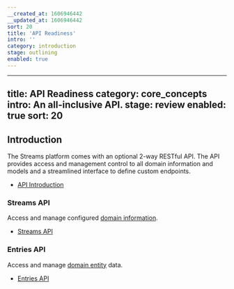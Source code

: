 ```yaml
---
__created_at: 1606946442
__updated_at: 1606946442
sort: 20
title: 'API Readiness'
intro: ''
category: introduction
stage: outlining
enabled: true
---
```

---
title: API Readiness
category: core_concepts
intro: An all-inclusive API.
stage: review
enabled: true
sort: 20
---

## Introduction

The Streams platform comes with an optional 2-way RESTful API. The API provides access and management control to all domain information and models and a streamlined interface to define custom endpoints.

- [API Introduction](api/introduction)

### Streams API

Access and manage configured [domain information](streams#domain-information).

- [Streams API](api/streams)

### Entries API

Access and manage [domain entity](streams#domain-entities) data.

- [Entries API](api/entries)
